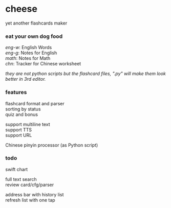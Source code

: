 # cheese

yet another flashcards maker  

### eat your own dog food

*eng-w*: English Words  
*eng-g*: Notes for English  
*math*: Notes for Math  
*chn*: Tracker for Chinese worksheet  

*they are not python scripts but the flashcard files, ".py" will make them look better in 3rd editor.*

### features

flashcard format and parser  
sorting by status  
quiz and bonus  

support multiline text  
support TTS  
support URL  
  
Chinese pinyin processor (as Python script)  

### todo

swift chart  

full text search  
review card/cfg/parser  

address bar with history list  
refresh list with one tap  